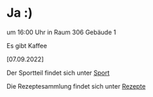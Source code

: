 
# Ja :)


um 16:00 Uhr in Raum 306 Gebäude 1

Es gibt Kaffee



<!---![image] Ein Bild vielleicht?als -->

[07.09.2022]


Der Sportteil findet sich unter [Sport](/sport.md)

Die Rezeptesammlung findet sich unter [Rezepte](/rezepte.md)



